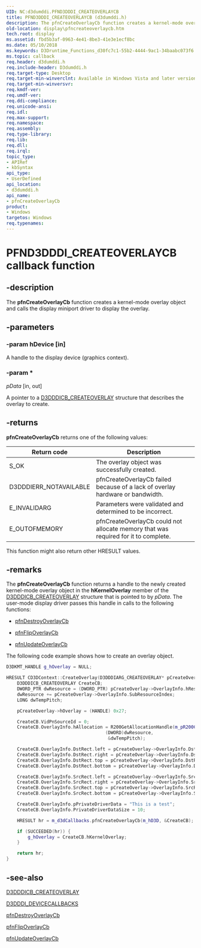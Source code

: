 ```yaml
---
UID: NC:d3dumddi.PFND3DDDI_CREATEOVERLAYCB
title: PFND3DDDI_CREATEOVERLAYCB (d3dumddi.h)
description: The pfnCreateOverlayCb function creates a kernel-mode overlay object and calls the display miniport driver to display the overlay.
old-location: display\pfncreateoverlaycb.htm
tech.root: display
ms.assetid: fbd5b3af-0963-4e41-8be3-41e3e1ecf8bc
ms.date: 05/10/2018
ms.keywords: D3Druntime_Functions_d30fc7c1-55b2-4444-9ac1-34baabc073f6.xml, PFND3DDDI_CREATEOVERLAYCB, PFND3DDDI_CREATEOVERLAYCB callback, d3dumddi/pfnCreateOverlayCb, display.pfncreateoverlaycb, pfnCreateOverlayCb, pfnCreateOverlayCb callback function [Display Devices]
ms.topic: callback
req.header: d3dumddi.h
req.include-header: D3dumddi.h
req.target-type: Desktop
req.target-min-winverclnt: Available in Windows Vista and later versions of the Windows operating systems.
req.target-min-winversvr: 
req.kmdf-ver: 
req.umdf-ver: 
req.ddi-compliance: 
req.unicode-ansi: 
req.idl: 
req.max-support: 
req.namespace: 
req.assembly: 
req.type-library: 
req.lib: 
req.dll: 
req.irql: 
topic_type:
- APIRef
- kbSyntax
api_type:
- UserDefined
api_location:
- d3dumddi.h
api_name:
- pfnCreateOverlayCb
product:
- Windows
targetos: Windows
req.typenames: 
---
```


# PFND3DDDI_CREATEOVERLAYCB callback function


## -description


The <b>pfnCreateOverlayCb</b> function creates a kernel-mode overlay object and calls the display miniport driver to display the overlay.


## -parameters


### -param hDevice [in]

A handle to the display device (graphics context).


### -param *

*pData* [in, out]

A pointer to a <a href="https://msdn.microsoft.com/library/windows/hardware/ff544150">D3DDDICB_CREATEOVERLAY</a> structure that describes the overlay to create.


## -returns

<b>pfnCreateOverlayCb</b> returns one of the following values:

|Return code|Description|
|--- |--- |
|S_OK|The overlay object was successfully created.|
|D3DDDIERR_NOTAVAILABLE|pfnCreateOverlayCb failed because of a lack of overlay hardware or bandwidth.|
|E_INVALIDARG|Parameters were validated and determined to be incorrect.|
|E_OUTOFMEMORY|pfnCreateOverlayCb could not allocate memory that was required for it to complete.|

This function might also return other HRESULT values.




## -remarks



The <b>pfnCreateOverlayCb</b> function returns a handle to the newly created kernel-mode overlay object in the <b>hKernelOverlay</b> member of the <a href="https://msdn.microsoft.com/library/windows/hardware/ff544150">D3DDDICB_CREATEOVERLAY</a> structure that is pointed to by <i>pData</i>. The user-mode display driver passes this handle in calls to the following functions:

<ul>
<li>

<a href="https://msdn.microsoft.com/9fc83bad-c183-4cba-9514-bfe1c676cba5">pfnDestroyOverlayCb</a>


</li>
<li>

<a href="https://msdn.microsoft.com/91e4876a-82c0-4e74-84c8-4b7a6abe0756">pfnFlipOverlayCb</a>


</li>
<li>

<a href="https://msdn.microsoft.com/17f89cea-350c-43f6-a60d-32fc2d299dd7">pfnUpdateOverlayCb</a>


</li>
</ul>
The following code example shows how to create an overlay object.

```cpp
D3DKMT_HANDLE g_hOverlay = NULL;

HRESULT CD3DContext::CreateOverlay(D3DDDIARG_CREATEOVERLAY* pCreateOverlay) {
    D3DDDICB_CREATEOVERLAY CreateCB;
    DWORD_PTR dwResource = (DWORD_PTR) pCreateOverlay->OverlayInfo.hResource;
    dwResource += pCreateOverlay->OverlayInfo.SubResourceIndex;
    LONG dwTempPitch;

    pCreateOverlay->hOverlay = (HANDLE) 0x27;

    CreateCB.VidPnSourceId = 0;
    CreateCB.OverlayInfo.hAllocation = R200GetAllocationHandle(m_pR200Ctx,
                                     (DWORD)dwResource,
                                      &dwTempPitch);

    CreateCB.OverlayInfo.DstRect.left = pCreateOverlay->OverlayInfo.DstRect.left;
    CreateCB.OverlayInfo.DstRect.right = pCreateOverlay->OverlayInfo.DstRect.right;
    CreateCB.OverlayInfo.DstRect.top = pCreateOverlay->OverlayInfo.DstRect.top;
    CreateCB.OverlayInfo.DstRect.bottom = pCreateOverlay->OverlayInfo.DstRect.bottom;

    CreateCB.OverlayInfo.SrcRect.left = pCreateOverlay->OverlayInfo.SrcRect.left;
    CreateCB.OverlayInfo.SrcRect.right = pCreateOverlay->OverlayInfo.SrcRect.right;
    CreateCB.OverlayInfo.SrcRect.top = pCreateOverlay->OverlayInfo.SrcRect.top;
    CreateCB.OverlayInfo.SrcRect.bottom = pCreateOverlay->OverlayInfo.SrcRect.bottom;

    CreateCB.OverlayInfo.pPrivateDriverData = "This is a test";
    CreateCB.OverlayInfo.PrivateDriverDataSize = 10;

    HRESULT hr = m_d3dCallbacks.pfnCreateOverlayCb(m_hD3D, &CreateCB);

    if (SUCCEEDED(hr)) {
        g_hOverlay = CreateCB.hKernelOverlay;
    }

    return hr;
}
```


## -see-also




<a href="https://msdn.microsoft.com/library/windows/hardware/ff544150">D3DDDICB_CREATEOVERLAY</a>



<a href="https://msdn.microsoft.com/library/windows/hardware/ff544512">D3DDDI_DEVICECALLBACKS</a>



<a href="https://msdn.microsoft.com/9fc83bad-c183-4cba-9514-bfe1c676cba5">pfnDestroyOverlayCb</a>



<a href="https://msdn.microsoft.com/91e4876a-82c0-4e74-84c8-4b7a6abe0756">pfnFlipOverlayCb</a>



<a href="https://msdn.microsoft.com/17f89cea-350c-43f6-a60d-32fc2d299dd7">pfnUpdateOverlayCb</a>
 

 

